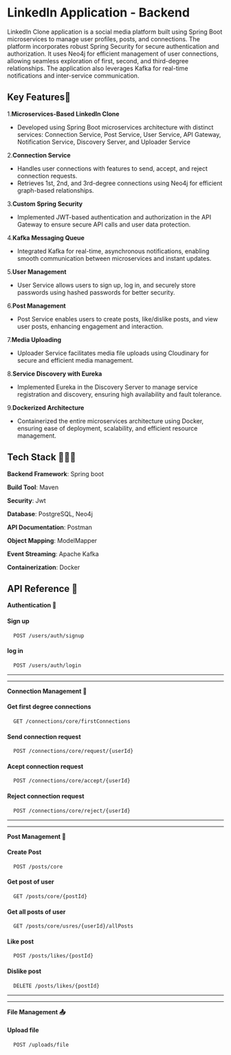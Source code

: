 
# LinkedIn Application - Backend

LinkedIn Clone application is a social media platform built using Spring Boot microservices to manage user profiles, posts, and connections. The platform incorporates robust Spring Security for secure authentication and authorization. It uses Neo4j for efficient management of user connections, allowing seamless exploration of first, second, and third-degree relationships. The application also leverages Kafka for real-time notifications and inter-service communication.

## Key Features🚀
1.**Microservices-Based LinkedIn Clone**
- Developed using Spring Boot microservices architecture with distinct services: Connection Service, Post Service, User Service, API Gateway, Notification Service, Discovery Server, and Uploader Service

2.**Connection Service**
- Handles user connections with features to send, accept, and reject connection requests.
- Retrieves 1st, 2nd, and 3rd-degree connections using Neo4j for efficient graph-based relationships.

3.**Custom Spring Security**
- Implemented JWT-based authentication and authorization in the API Gateway to ensure secure API calls and user data protection.

4.**Kafka Messaging Queue**
- Integrated Kafka for real-time, asynchronous notifications, enabling smooth communication between microservices and instant updates.

5.**User Management**
- User Service allows users to sign up, log in, and securely store passwords using hashed passwords for better security.

6.**Post Management**
- Post Service enables users to create posts, like/dislike posts, and view user posts, enhancing engagement and interaction.

7.**Media Uploading**
- Uploader Service facilitates media file uploads using Cloudinary for secure and efficient media management.

8.**Service Discovery with Eureka**
- Implemented Eureka in the Discovery Server to manage service registration and discovery, ensuring high availability and fault tolerance.

9.**Dockerized Architecture**
- Containerized the entire microservices architecture using Docker, ensuring ease of deployment, scalability, and efficient resource management.
## Tech Stack 👨🏻‍💻

**Backend Framework**: Spring boot

**Build Tool**: Maven

**Security**: Jwt

**Database**: PostgreSQL, Neo4j

**API Documentation**: Postman

**Object Mapping**: ModelMapper

**Event Streaming**: Apache Kafka

**Containerization**: Docker


## API Reference 🔗
**Authentication 🔐** 

#### Sign up

```http
  POST /users/auth/signup
```

#### log in

```http
  POST /users/auth/login
```
****
****

**Connection Management 🤝**
#### Get first degree connections

```http
  GET /connections/core/firstConnections
```

#### Send connection request

```http
  POST /connections/core/request/{userId}
```

#### Acept connection request

```http
  POST /connections/core/accept/{userId}
```

#### Reject connection request

```http
  POST /connections/core/reject/{userId}
```
****
****
**Post Management 📝**

#### Create Post

```http
  POST /posts/core
```

#### Get post of user

```http
  GET /posts/core/{postId}
```

#### Get all posts of user

```http
  GET /posts/core/usres/{userId}/allPosts
```

#### Like post

```http
  POST /posts/likes/{postId}
```

#### Dislike post

```http
  DELETE /posts/likes/{postId}
```
****
****
**File Management 📤**
#### Upload file

```http
  POST /uploads/file
```



